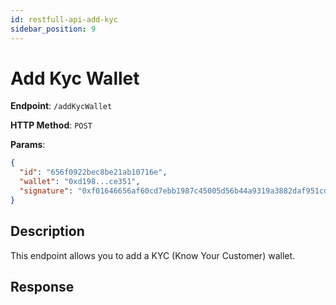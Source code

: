```yaml
---
id: restfull-api-add-kyc
sidebar_position: 9
---
```


# Add Kyc Wallet

**Endpoint**: `/addKycWallet`

**HTTP Method**: `POST`

**Params**:

```json
{
  "id": "656f0922bec8be21ab10716e",
  "wallet": "0xd198...ce351",
  "signature": "0xf01646656af60cd7ebb1987c45005d56b44a9319a3882daf951cda2140ec8e326ef7417d436891f5e0773756ffa1b6506fe48724093cd9a6629aba070d766a101c"
}
```

## Description

This endpoint allows you to add a KYC (Know Your Customer) wallet.

## Response
